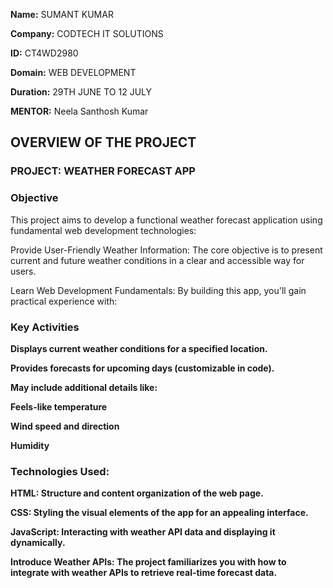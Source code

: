 **Name:** SUMANT KUMAR

**Company:** CODTECH IT SOLUTIONS

**ID:**  CT4WD2980

**Domain:** WEB DEVELOPMENT

**Duration:** 29TH JUNE TO 12 JULY

**MENTOR:** Neela Santhosh Kumar

## OVERVIEW OF THE PROJECT




### PROJECT: WEATHER FORECAST APP

### Objective
This project aims to develop a functional weather forecast application using fundamental web development technologies:

Provide User-Friendly Weather Information: The core objective is to present current and future weather conditions in a clear and accessible way for users.

Learn Web Development Fundamentals: By building this app, you'll gain practical experience with:



### Key Activities
**Displays current weather conditions for a specified location.**

**Provides forecasts for upcoming days (customizable in code).**

**May include additional details like:**

**Feels-like temperature**

**Wind speed and direction**

**Humidity**


### Technologies Used:

**HTML: Structure and content organization of the web page.**

**CSS: Styling the visual elements of the app for an appealing interface.**

**JavaScript: Interacting with weather API data and displaying it dynamically.**

**Introduce Weather APIs: The project familiarizes you with how to integrate with weather APIs to retrieve real-time forecast data.**




